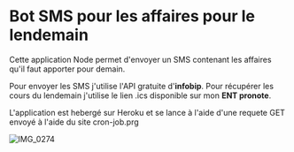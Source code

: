 # Bot SMS pour les affaires pour le lendemain

Cette application Node permet d'envoyer un SMS contenant les affaires qu'il faut apporter pour demain.

Pour envoyer les SMS j'utilise l'API gratuite d'**infobip**. Pour récupérer les cours du lendemain j'utilise le lien .ics disponible sur mon **ENT pronote**.

L'application est hebergé sur Heroku et se lance à l'aide d'une requete GET envoyé à l'aide du site cron-job.prg

![IMG_0274](https://user-images.githubusercontent.com/80203026/162637763-b137857a-6640-41b8-aac3-4a752fa5ebba.PNG)
